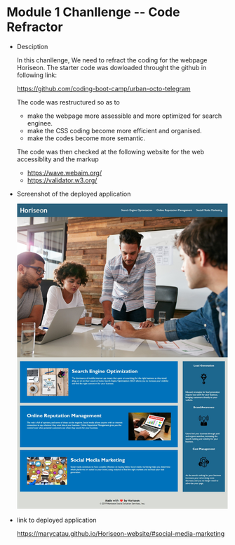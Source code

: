# Module 1 Chanllenge -- Code Refractor

* Desciption

    In this chanllenge, We need to refract the coding for the webpage Horiseon.  The starter code was dowloaded throught the github in following link:

    https://github.com/coding-boot-camp/urban-octo-telegram
    
    The code was restructured so as to 
    * make the webpage more assessible and more optimized for search enginee. 
    * make the CSS coding become more efficient and organised. 
    * make the codes become more semantic.

    The code was then checked at the following website for the web accessiblity and the markup
    * https://wave.webaim.org/
    * https://validator.w3.org/


* Screenshot of the deployed application

  ![ScreenShot of the deployed application](https://github.com/marycatau/Horiseon-website/blob/main/assets/images/Screenshot%20of%20the%20deployed%20application.jpeg?raw=true)



*   link to deployed application

    https://marycatau.github.io/Horiseon-website/#social-media-marketing

